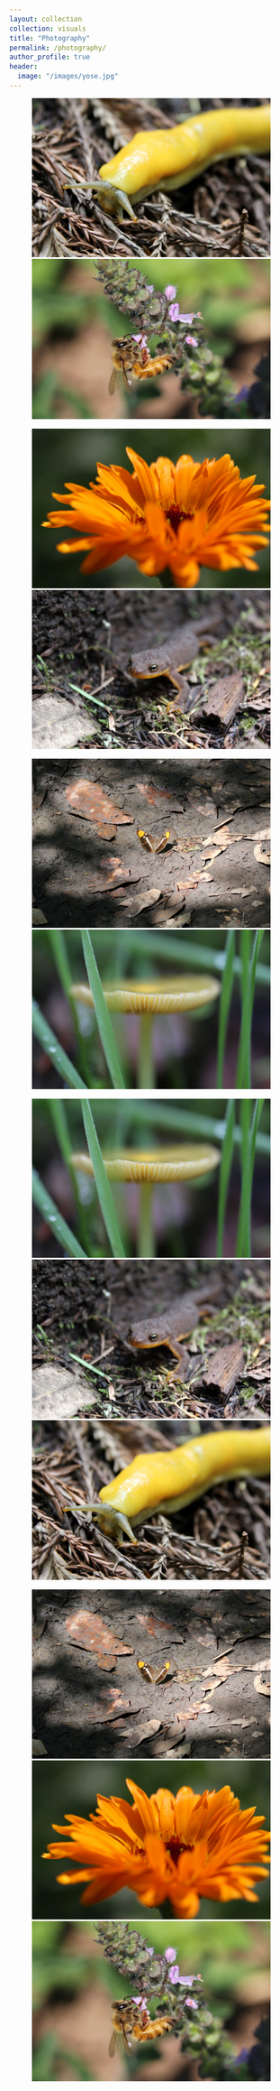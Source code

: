 ```yaml
---
layout: collection
collection: visuals
title: "Photography"
permalink: /photography/
author_profile: true
header:
  image: "/images/yose.jpg"
---
```


<figure class="half">
	<a href="/images/banana-slug.jpeg"><img src="/images/banana-slug.jpeg"></a>
	<a href="/images/honeybee.jpg"><img src="/images/honeybee.jpg"></a>
</figure>
<figure class="half">
    <a href="/images/calendula.JPG"><img src="/images/calendula.JPG"></a>
	<a href="/images/newt-resize.JPG"><img src="/images/newt-resize.JPG"></a>
</figure>
<figure class="half">
    <a href="/images/butterfly.jpg"><img src="/images/butterfly.jpg"></a>
	<a href="/images/mush-side-resize.JPG"><img src="/images/mush-side-resize.JPG"></a>
</figure>
<figure class="third">
    <a href="/images/mush-side-resize.JPG"><img src="/images/mush-side-resize.JPG"></a>
    <a href="/images/newt-resize.JPG"><img src="/images/newt-resize.JPG"></a>
	<a href="/images/banana-slug.jpeg"><img src="/images/banana-slug.jpeg"></a>
</figure>
<figure class="third">
    <a href="/images/butterfly.jpg"><img src="/images/butterfly.jpg"></a>
    <a href="/images/calendula.JPG"><img src="/images/calendula.JPG"></a>
	<a href="/images/honeybee.jpg"><img src="/images/honeybee.jpg"></a>
</figure>